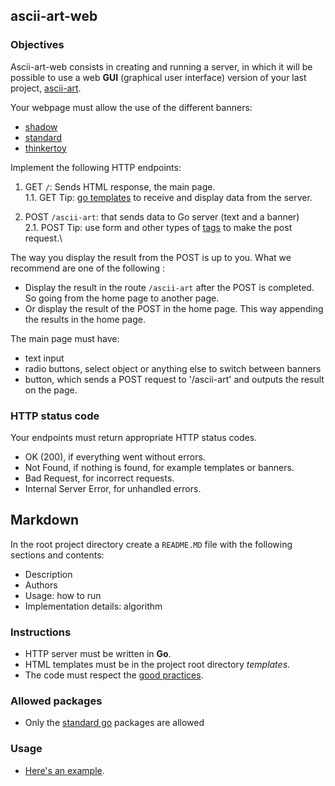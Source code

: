 ## ascii-art-web

### Objectives

Ascii-art-web consists in creating and running a server, in which it will be possible to use a web **GUI** (graphical user interface) version of your last project, [ascii-art](../ascii-art).

Your webpage must allow the use of the different banners:

- [shadow](../ascii-art/shadow.txt)
- [standard](../ascii-art/standard.txt)
- [thinkertoy](../ascii-art/thinkertoy.txt)

Implement the following HTTP endpoints:

1. GET `/`: Sends HTML response, the main page.\
   1.1. GET Tip: [go templates](https://golang.org/pkg/html/template/) to receive and display data from the server.

2. POST `/ascii-art`: that sends data to Go server (text and a banner)\
   2.1. POST Tip: use form and other types of [tags](https://developer.mozilla.org/en-US/docs/Web/HTML/Element) to make the post request.\

The way you display the result from the POST is up to you. What we recommend are one of the following :

- Display the result in the route `/ascii-art` after the POST is completed. So going from the home page to another page.
- Or display the result of the POST in the home page. This way appending the results in the home page.

The main page must have:

- text input
- radio buttons, select object or anything else to switch between banners
- button, which sends a POST request to '/ascii-art' and outputs the result on the page.

### HTTP status code

Your endpoints must return appropriate HTTP status codes.

- OK (200), if everything went without errors.
- Not Found, if nothing is found, for example templates or banners.
- Bad Request, for incorrect requests.
- Internal Server Error, for unhandled errors.

## Markdown

In the root project directory create a `README.MD` file with the following sections and contents:

- Description
- Authors
- Usage: how to run
- Implementation details: algorithm

### Instructions

- HTTP server must be written in **Go**.
- HTML templates must be in the project root directory _templates_.
- The code must respect the [good practices](../good-practices/README.md).

### Allowed packages

- Only the [standard go](https://golang.org/pkg/) packages are allowed

### Usage

- [Here's an example](http://patorjk.com/software/taag/#p=display&f=Graffiti&t=Type%20Something%20).
